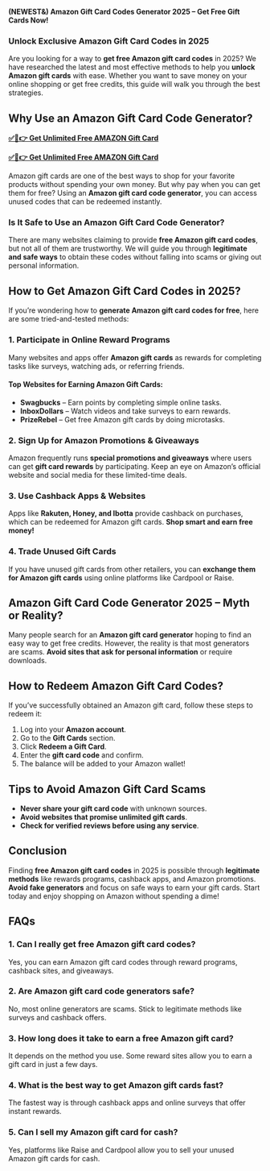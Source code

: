 **(NEWEST&) Amazon Gift Card Codes Generator 2025 – Get Free Gift Cards Now!**

### **Unlock Exclusive Amazon Gift Card Codes in 2025**

Are you looking for a way to **get free Amazon gift card codes** in 2025? We have researched the latest and most effective methods to help you **unlock Amazon gift cards** with ease. Whether you want to save money on your online shopping or get free credits, this guide will walk you through the best strategies.

## **Why Use an Amazon Gift Card Code Generator?**

**[✅🔴👉 Get Unlimited Free AMAZON Gift Card](https://rosofferzone.com/)**

**[✅🔴👉 Get Unlimited Free AMAZON Gift Card](https://rosofferzone.com/)**


Amazon gift cards are one of the best ways to shop for your favorite products without spending your own money. But why pay when you can get them for free? Using an **Amazon gift card code generator**, you can access unused codes that can be redeemed instantly.

### **Is It Safe to Use an Amazon Gift Card Code Generator?**

There are many websites claiming to provide **free Amazon gift card codes**, but not all of them are trustworthy. We will guide you through **legitimate and safe ways** to obtain these codes without falling into scams or giving out personal information.

## **How to Get Amazon Gift Card Codes in 2025?**

If you’re wondering how to **generate Amazon gift card codes for free**, here are some tried-and-tested methods:

### **1. Participate in Online Reward Programs**

Many websites and apps offer **Amazon gift cards** as rewards for completing tasks like surveys, watching ads, or referring friends.

#### **Top Websites for Earning Amazon Gift Cards:**
- **Swagbucks** – Earn points by completing simple online tasks.
- **InboxDollars** – Watch videos and take surveys to earn rewards.
- **PrizeRebel** – Get free Amazon gift cards by doing microtasks.

### **2. Sign Up for Amazon Promotions & Giveaways**

Amazon frequently runs **special promotions and giveaways** where users can get **gift card rewards** by participating. Keep an eye on Amazon’s official website and social media for these limited-time deals.

### **3. Use Cashback Apps & Websites**

Apps like **Rakuten, Honey, and Ibotta** provide cashback on purchases, which can be redeemed for Amazon gift cards. **Shop smart and earn free money!**

### **4. Trade Unused Gift Cards**

If you have unused gift cards from other retailers, you can **exchange them for Amazon gift cards** using online platforms like Cardpool or Raise.

## **Amazon Gift Card Code Generator 2025 – Myth or Reality?**

Many people search for an **Amazon gift card generator** hoping to find an easy way to get free credits. However, the reality is that most generators are scams. **Avoid sites that ask for personal information** or require downloads.

## **How to Redeem Amazon Gift Card Codes?**

If you’ve successfully obtained an Amazon gift card, follow these steps to redeem it:
1. Log into your **Amazon account**.
2. Go to the **Gift Cards** section.
3. Click **Redeem a Gift Card**.
4. Enter the **gift card code** and confirm.
5. The balance will be added to your Amazon wallet!

## **Tips to Avoid Amazon Gift Card Scams**

- **Never share your gift card code** with unknown sources.
- **Avoid websites that promise unlimited gift cards**.
- **Check for verified reviews before using any service**.

## **Conclusion**

Finding **free Amazon gift card codes** in 2025 is possible through **legitimate methods** like rewards programs, cashback apps, and Amazon promotions. **Avoid fake generators** and focus on safe ways to earn your gift cards. Start today and enjoy shopping on Amazon without spending a dime!

## **FAQs**

### **1. Can I really get free Amazon gift card codes?**
Yes, you can earn Amazon gift card codes through reward programs, cashback sites, and giveaways.

### **2. Are Amazon gift card code generators safe?**
No, most online generators are scams. Stick to legitimate methods like surveys and cashback offers.

### **3. How long does it take to earn a free Amazon gift card?**
It depends on the method you use. Some reward sites allow you to earn a gift card in just a few days.

### **4. What is the best way to get Amazon gift cards fast?**
The fastest way is through cashback apps and online surveys that offer instant rewards.

### **5. Can I sell my Amazon gift card for cash?**
Yes, platforms like Raise and Cardpool allow you to sell your unused Amazon gift cards for cash.

